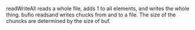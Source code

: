 readWriteAll reads a whole file, adds 1 to all elements, and writes the whole thing.
bufio readsand writes chucks from and to a file. The size of the chuncks are determined by the size of buf.
